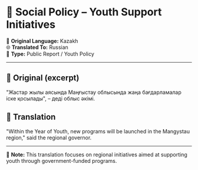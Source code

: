 # 👥 Social Policy – Youth Support Initiatives  
📝 **Original Language:** Kazakh  
🌐 **Translated To:** Russian  
📄 **Type:** Public Report / Youth Policy

---

## 🧾 Original (excerpt)
"Жастар жылы аясында Маңғыстау облысында жаңа бағдарламалар іске қосылады", – деді облыс әкімі.

## 🔁 Translation
"Within the Year of Youth, new programs will be launched in the Mangystau region," said the regional governor.

---

📌 **Note:** This translation focuses on regional initiatives aimed at supporting youth through government-funded programs.
